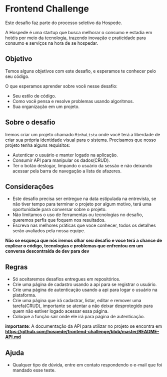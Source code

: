 # Frontend Challenge

Este desafio faz parte do processo seletivo da Hospede.

A Hospede é uma startup que busca melhorar o consumo e estadia em hotéis por meio da tecnologia, trazendo inovação e praticidade para consumo e serviços na hora de se hospedar.

## Objetivo 

Temos alguns objetivos com este desafio, e esperamos te conhecer pelo seu código. 

O que esperamos aprender sobre você nesse desafio: 
 - Seu estilo de código.
 - Como você pensa e resolve problemas usando algoritmos.
 - Sua organização em um projeto.
 

## Sobre o desafio  

Iremos criar um projeto chamado `MinhaLista` onde você terá a liberdade de criar sua própria identidade visual para o sistema. Precisamos que nosso projeto tenha alguns requisitos: 

 - Autenticar o usuário e manter logado na aplicação.
 - Consumir API para manipular os dados(CRUD).
 - Ter o botão deslogar, limpando o usuário da sessão e não deixando acessar pela barra de navegação a lista de afazeres.


## Considerações 

 - Este desafio precisa ser entregue na data estipulada na entrevista, se não tiver tempo para terminar o projeto por algum motivo, terá uma oportunidade para conversar sobre o projeto.
 - Não limitamos o uso de ferramentas ou tecnologias no desafio, queremos perfis que foquem nos resultados.
 - Escreva nas melhores práticas que voce conhecer, todos os detalhes serão avaliados pela nossa equipe.
 
 **Não se esqueça que nós iremos olhar seu desafio e voce terá a chance de explicar o código, tecnologias e problemas que enfrentou em um conversa descontraída de dev para dev**

## Regras 

 - Só aceitaremos desafios entregues em repositórios.
 - Crie uma página de cadastro usando a api para se registrar o usuário.
 - Crie uma página de autenticação usando a api para logar o usuário na plataforma.
 - Crie uma página que irá cadastrar, listar, editar e remover uma tarefa(CRUD), importante se atentar a não deixar desprotegido para quem não estiver logado acessar essa página.
 - Coloque a função sair onde ele irá para página de autenticação.

**importante**: A documentação da API para utilizar no projeto se encontra em **https://github.com/hospede/frontend-challenge/blob/master/README-API.md**
 
## Ajuda

- Qualquer tipo de dúvida, entre em contato respondendo o e-mail que foi mandado esse teste.


